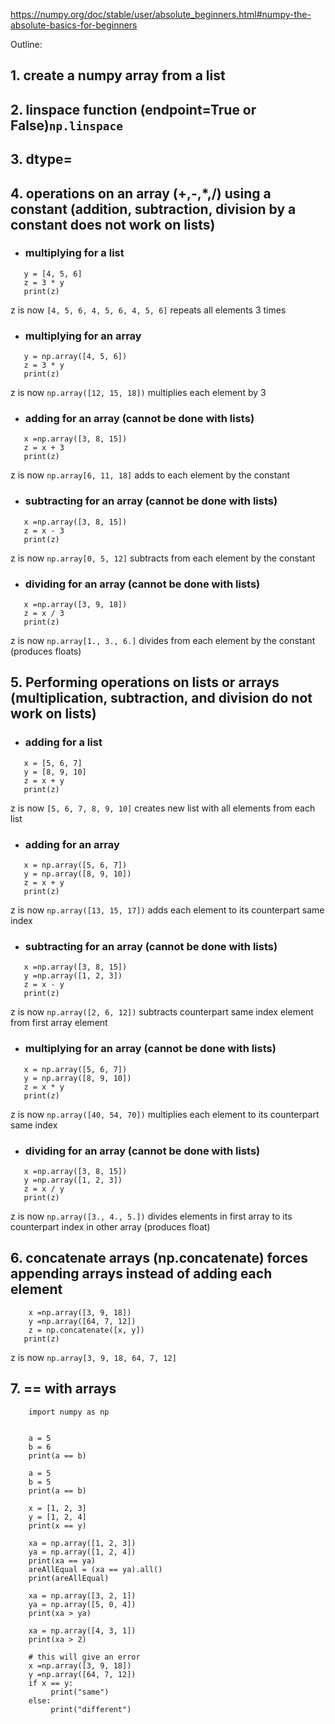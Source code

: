 https://numpy.org/doc/stable/user/absolute_beginners.html#numpy-the-absolute-basics-for-beginners

Outline:
## 1. create a numpy array from a list

## 2. linspace function (endpoint=True or False)`np.linspace`

## 3. dtype=

## 4. operations on an array (+,-,*,/) using a constant (addition, subtraction, division by a constant does not work on lists)

   - ### multiplying for a list
```python3 
   y = [4, 5, 6]  
   z = 3 * y
   print(z)
```
   z is now `[4, 5, 6, 4, 5, 6, 4, 5, 6]` repeats all elements 3 times
   
   - ### multiplying for an array
```python3
   y = np.array([4, 5, 6])  
   z = 3 * y
   print(z)
```
   z is now `np.array([12, 15, 18])` multiplies each element by 3
   
   - ### adding for an array (cannot be done with lists)
```python3
   x =np.array([3, 8, 15])  
   z = x + 3  
   print(z)
```
   z is now `np.array[6, 11, 18]` adds to each element by the constant
   
   - ### subtracting for an array (cannot be done with lists)
```python3
   x =np.array([3, 8, 15])  
   z = x - 3
   print(z)
```
   z is now `np.array[0, 5, 12]` subtracts from each element by the constant
   
   - ### dividing for an array (cannot be done with lists)
```python3 
   x =np.array([3, 9, 18])  
   z = x / 3
   print(z)
```
   z is now `np.array[1., 3., 6.]` divides from each element by the constant (produces floats)
   
## 5. Performing operations on lists or arrays (multiplication, subtraction, and division do not work on lists)

   - ### adding for a list
```python3 
   x = [5, 6, 7]  
   y = [8, 9, 10]  
   z = x + y
   print(z)
```
   z is now `[5, 6, 7, 8, 9, 10]` creates new list with all elements from each list
   
   - ### adding for an array
```python3   
   x = np.array([5, 6, 7])  
   y = np.array([8, 9, 10])  
   z = x + y
   print(z)
```
   z is now `np.array([13, 15, 17])` adds each element to its counterpart same index
   
   - ### subtracting for an array (cannot be done with lists)
```python3
   x =np.array([3, 8, 15])  
   y =np.array([1, 2, 3])  
   z = x - y
   print(z)
```
   z is now `np.array([2, 6, 12])` subtracts counterpart same index element from first array element
   
   - ### multiplying for an array (cannot be done with lists)
```python3
   x = np.array([5, 6, 7])  
   y = np.array([8, 9, 10])  
   z = x * y
   print(z)
```
   z is now `np.array([40, 54, 70])` multiplies each element to its counterpart same index
    
   - ### dividing for an array (cannot be done with lists)
```python3
   x =np.array([3, 8, 15])  
   y =np.array([1, 2, 3])  
   z = x / y
   print(z)
```
   z is now `np.array([3., 4., 5.])` divides elements in first array to its counterpart index in other array (produces float)
   
## 6. concatenate arrays (np.concatenate) forces appending arrays instead of adding each element
```python3
    x =np.array([3, 9, 18])  
    y =np.array([64, 7, 12])  
    z = np.concatenate([x, y])
   print(z)
``` 
   z is now `np.array[3, 9, 18, 64, 7, 12]`
   
## 7. == with arrays

```python3
    import numpy as np

    
    a = 5
    b = 6
    print(a == b)
    
    a = 5
    b = 5
    print(a == b)
    
    x = [1, 2, 3]
    y = [1, 2, 4]
    print(x == y)
    
    xa = np.array([1, 2, 3])
    ya = np.array([1, 2, 4])
    print(xa == ya)
    areAllEqual = (xa == ya).all()
    print(areAllEqual)
    
    xa = np.array([3, 2, 1])
    ya = np.array([5, 0, 4])
    print(xa > ya)
    
    xa = np.array([4, 3, 1])
    print(xa > 2)
    
    # this will give an error
    x =np.array([3, 9, 18])
    y =np.array([64, 7, 12])
    if x == y:
         print("same")
    else:
         print("different")

```
